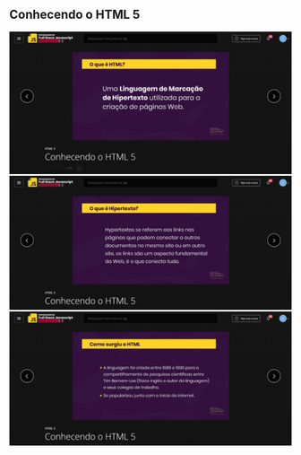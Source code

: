 ## Conhecendo o HTML 5

![Screenshot](conhecendo-o-html5-1.png)
![Screenshot](conhecendo-o-html5-2.png)
![Screenshot](conhecendo-o-html5-3.png)